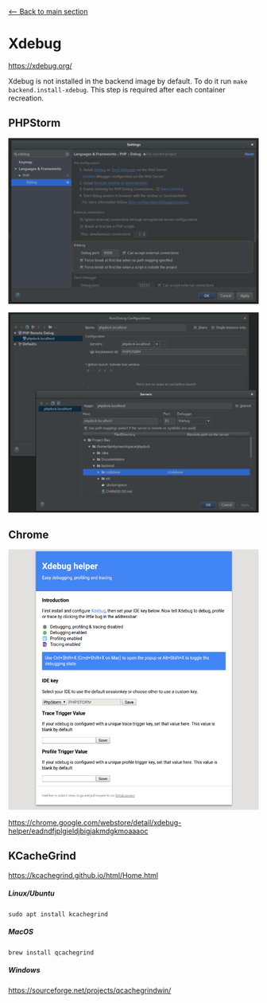 [<-- Back to main section](../README.md)

# Xdebug

https://xdebug.org/

Xdebug is not installed in the backend image by default. 
To do it run `make backend.install-xdebug`.
This step is required after each container recreation.

## PHPStorm

![PHPStorm Xdebug port config](assets/phpstorm-xdebug-port-config.png)

![PHPStorm Xdebug run config](assets/phpstorm-xdebug-run-config.png)

## Chrome

![Chrome Xdebug helper](assets/chrome-xdebug-helper.png)

https://chrome.google.com/webstore/detail/xdebug-helper/eadndfjplgieldjbigjakmdgkmoaaaoc

## KCacheGrind

https://kcachegrind.github.io/html/Home.html

##### Linux/Ubuntu

`sudo apt install kcachegrind`
 
##### MacOS

`brew install qcachegrind`

##### Windows

https://sourceforge.net/projects/qcachegrindwin/
